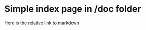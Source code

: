 # Simple index page in /doc folder

<link rel="stylesheet" href="mystyle.css">

<!-- These were removed because it seems that the relative link to markdown does work for both the markdown documents and HTML once GitHub pages has process the commit
Here is the [absolute link to markdown](https://github.com/CBSDLab/sandbox-pages/blob/main/docs/instructions.md)
Here is the [abosolute link to HTML](https://github.com/CBSDLab/sandbox-pages/blob/main/docs/instructions.html)
Here is the [relative link to HTML](instructions.html)
-->

Here is the [relative link to markdown](instructions.md)


